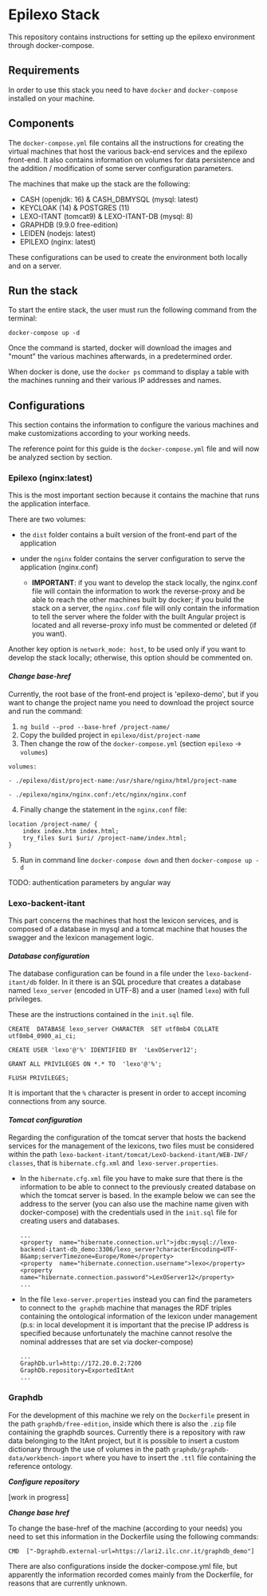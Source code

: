 # Epilexo Stack
This repository contains instructions for setting up the epilexo environment through docker-compose.

## Requirements

In order to use this stack you need to have `docker` and `docker-compose` installed on your machine.

## Components

The `docker-compose.yml` file contains all the instructions for creating the virtual machines that host the various back-end services and the epilexo front-end. It also contains information on volumes for data persistence and the addition / modification of some server configuration parameters.

The machines that make up the stack are the following:
 
  - CASH (openjdk: 16) & CASH_DBMYSQL (mysql: latest)
  - KEYCLOAK (14) & POSTGRES (11)
  - LEXO-ITANT (tomcat9) & LEXO-ITANT-DB (mysql: 8)
  - GRAPHDB (9.9.0 free-edition)
  - LEIDEN (nodejs: latest)
  - EPILEXO (nginx: latest)

These configurations can be used to create the environment both locally and on a server.

## Run the stack

To start the entire stack, the user must run the following command from the terminal:

`docker-compose up -d`


Once the command is started, docker will download the images and "mount" the various machines afterwards, in a predetermined order.

When docker is done, use the `docker ps` command to display a table with the machines running and their various IP addresses and names.


## Configurations

This section contains the information to configure the various machines and make customizations according to your working needs.

The reference point for this guide is the `docker-compose.yml` file and will now be analyzed section by section.



### Epilexo (nginx:latest)

This is the most important section because it contains the machine that runs the application interface.

There are two volumes:

 - the `dist` folder contains a built version of the front-end part of the application

 - under the `nginx` folder contains the server configuration to serve the application (nginx.conf)

	 - **IMPORTANT**: if you want to develop the stack locally, the nginx.conf file will contain the information to work the reverse-proxy and be able to reach the other machines built by docker; if you build the stack on a server, the `nginx.conf` file will only contain the information to tell the server where the folder with the built Angular project is located and all reverse-proxy info must be commented or deleted (if you want).

Another key option is `network_mode: host`, to be used only if you want to develop the stack locally; otherwise, this option should be commented on.


#### *Change base-href* 
Currently, the root base of the front-end project is 'epilexo-demo', but if you want to change the project name you need to download the project source and run the command:

 1. `ng build --prod --base-href /project-name/`
 2.  Copy the builded project in `epilexo/dist/project-name`
 3.  Then change the row of the `docker-compose.yml` (section `epilexo` -> `volumes`)

    volumes:
    
    - ./epilexo/dist/project-name:/usr/share/nginx/html/project-name
    
    - ./epilexo/nginx/nginx.conf:/etc/nginx/nginx.conf

 4. Finally change the statement in the `nginx.conf` file:
  
 ```
 location /project-name/ {
	 index index.htm index.html;
	 try_files $uri $uri/ /project-name/index.html;
}
```

5. Run in command line `docker-compose down` and then `docker-compose up -d`


TODO: authentication parameters by angular way


### Lexo-backent-itant

This part concerns the machines that host the lexicon services, and is composed of a database in mysql and a tomcat machine that houses the swagger and the lexicon management logic.


#### *Database configuration*

The database configuration can be found in a file under the `lexo-backend-itant/db` folder. In it there is an SQL procedure that creates a database named `lexo_server` (encoded in UTF-8) and a user (named `lexo`) with full privileges.

These are the instructions contained in the `init.sql` file.

```
CREATE  DATABASE lexo_server CHARACTER  SET utf8mb4 COLLATE utf8mb4_0900_ai_ci;

CREATE USER 'lexo'@'%' IDENTIFIED BY  'LexOServer12';

GRANT ALL PRIVILEGES ON *.* TO  'lexo'@'%';

FLUSH PRIVILEGES;
```

It is important that the `%` character is present in order to accept incoming connections from any source.

#### *Tomcat configuration*

Regarding the configuration of the tomcat server that hosts the backend services for the management of the lexicons, two files must be considered within the path `lexo-backent-itant/tomcat/LexO-backend-itant/WEB-INF/ classes`, that is `hibernate.cfg.xml` and` lexo-server.properties`.

 - In the `hibernate.cfg.xml` file you have to make sure that there is the information to be able to connect to the previously created database on which the tomcat server is based.  In the example below we can see the address to the server (you can also use the machine name given with docker-compose) with the credentials used in the `init.sql` file for creating users and databases.

   ```
   ...
   <property  name="hibernate.connection.url">jdbc:mysql://lexo-backend-itant-db_demo:3306/lexo_server?characterEncoding=UTF-8&amp;serverTimezone=Europe/Rome</property>
   <property  name="hibernate.connection.username">lexo</property>
   <property  name="hibernate.connection.password">LexOServer12</property>
   ...
   ```

- In the file `lexo-server.properties` instead you can find the parameters to connect to the` graphdb` machine that manages the RDF triples containing the ontological information of the lexicon under management (p.s: in local development it is important that the precise IP address is specified because unfortunately the machine cannot resolve the nominal addresses that are set via docker-compose)

	```
	...
	GraphDb.url=http://172.20.0.2:7200
	GraphDb.repository=ExportedItAnt
	...
	```



### Graphdb

For the development of this machine we rely on the `Dockerfile` present in the path `graphdb/free-edition`, inside which there is also the `.zip` file containing the graphdb sources.
Currently there is a repository with raw data belonging to the ItAnt project, but it is possible to insert a custom dictionary through the use of volumes in the path `graphdb/graphdb-data/workbench-import` where you have to insert the `.ttl` file containing the reference ontology.

***Configure repository***

[work in progress]

***Change base href***

To change the base-href of the machine (according to your needs) you need to set this information in the Dockerfile using the following commands:

`CMD  ["-Dgraphdb.external-url=https://lari2.ilc.cnr.it/graphdb_demo"]`

There are also configurations inside the docker-compose.yml file, but apparently the information recorded comes mainly from the Dockerfile, for reasons that are currently unknown.

